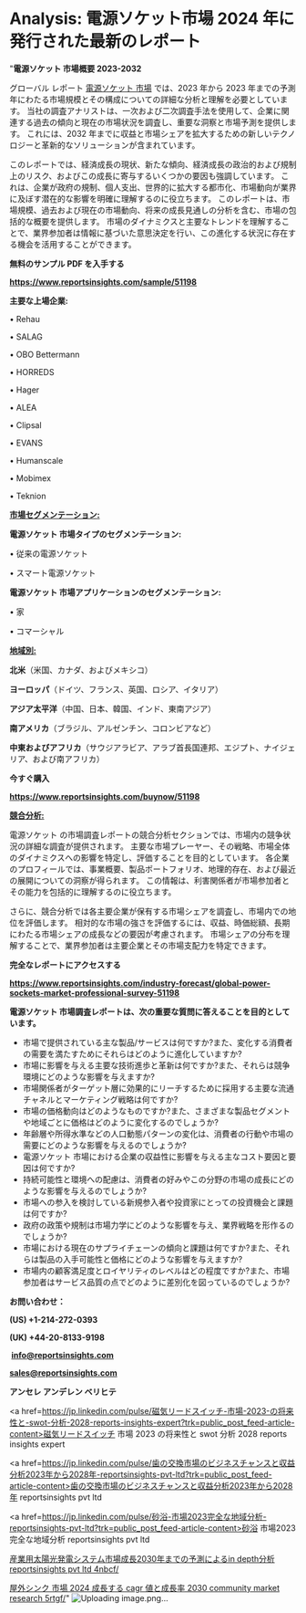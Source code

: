 # Analysis: 電源ソケット市場 2024 年に発行された最新のレポート

"<strong>電源ソケット 市場概要 2023-2032</strong>

グローバル レポート <a href=https://www.reportsinsights.com/sample/51198>電源ソケット 市場</a> では、2023 年から 2023 年までの予測年にわたる市場規模とその構成についての詳細な分析と理解を必要としています。 当社の調査アナリストは、一次および二次調査手法を使用して、企業に関連する過去の傾向と現在の市場状況を調査し、重要な洞察と市場予測を提供します。 これには、2032 年までに収益と市場シェアを拡大​​するための新しいテクノロジーと革新的なソリューションが含まれています。

このレポートでは、経済成長の現状、新たな傾向、経済成長の政治的および規制上のリスク、およびこの成長に寄与するいくつかの要因も強調しています。 これは、企業が政府の規制、個人支出、世界的に拡大する都市化、市場動向が業界に及ぼす潜在的な影響を明確に理解するのに役立ちます。 このレポートは、市場規模、過去および現在の市場動向、将来の成長見通しの分析を含む、市場の包括的な概要を提供します。 市場のダイナミクスと主要なトレンドを理解することで、業界参加者は情報に基づいた意思決定を行い、この進化する状況に存在する機会を活用することができます。

<strong><b>無料のサンプル PDF を入手する</b></strong>

<a href=https://www.reportsinsights.com/sample/51198><strong><u>https://www.reportsinsights.com/sample/51198</u></strong></a>

<strong>主要な上場企業:</strong>

• Rehau

• SALAG

• OBO Bettermann

• HORREDS

• Hager

• ALEA

• Clipsal

• EVANS

• Humanscale

• Mobimex

• Teknion

<strong><u>市場セグメンテーション</u></strong><strong><u>:</u></strong>

<strong>電源ソケット 市場タイプのセグメンテーション:</strong>

• 従来の電源ソケット

• スマート電源ソケット

<strong>電源ソケット 市場アプリケーションのセグメンテーション:</strong>

• 家

• コマーシャル

<strong><u>地域別</u></strong><strong><u>:</u></strong>

<strong>北米</strong>（米国、カナダ、およびメキシコ）

<strong>ヨーロッパ</strong>（ドイツ、フランス、英国、ロシア、イタリア）

<strong>アジア太平洋</strong>（中国、日本、韓国、インド、東南アジア）

<strong>南アメリカ</strong>（ブラジル、アルゼンチン、コロンビアなど）

<strong>中東およびアフリカ</strong>（サウジアラビア、アラブ首長国連邦、エジプト、ナイジェリア、および南アフリカ）

<strong>今すぐ購入</strong>

<a href=https://www.reportsinsights.com/buynow/51198><strong><u>https://www.reportsinsights.com/buynow/51198</u></strong></a>

<strong><u>競合分析:</u></strong>

電源ソケット の市場調査レポートの競合分析セクションでは、市場内の競争状況の詳細な調査が提供されます。 主要な市場プレーヤー、その戦略、市場全体のダイナミクスへの影響を特定し、評価することを目的としています。 各企業のプロフィールでは、事業概要、製品ポートフォリオ、地理的存在、および最近の展開についての洞察が得られます。 この情報は、利害関係者が市場参加者とその能力を包括的に理解するのに役立ちます。

さらに、競合分析では各主要企業が保有する市場シェアを調査し、市場内での地位を評価します。 相対的な市場の強さを評価するには、収益、時価総額、長期にわたる市場シェアの成長などの要因が考慮されます。 市場シェアの分布を理解することで、業界参加者は主要企業とその市場支配力を特定できます。

<strong>完全なレポートにアクセスする</strong>

<a href=https://www.reportsinsights.com/industry-forecast/global-power-sockets-market-professional-survey-51198><strong><u><b>https://www.reportsinsights.com/industry-forecast/global-power-sockets-market-professional-survey-51198</b></u></strong></a>

<strong><b>電源ソケット 市場調査レポートは、次の重要な質問に答えることを目的としています。</b></strong>
<ul>
  <li>市場で提供されている主な製品/サービスは何ですか?また、変化する消費者の需要を満たすためにそれらはどのように進化していますか?</li>
  <li>市場に影響を与える主要な技術進歩と革新は何ですか?また、それらは競争環境にどのような影響を与えますか?</li>
  <li>市場関係者がターゲット層に効果的にリーチするために採用する主要な流通チャネルとマーケティング戦略は何ですか?</li>
  <li>市場の価格動向はどのようなものですか?また、さまざまな製品セグメントや地域ごとに価格はどのように変化するのでしょうか?</li>
  <li>年齢層や所得水準などの人口動態パターンの変化は、消費者の行動や市場の需要にどのような影響を与えるのでしょうか?</li>
  <li>電源ソケット 市場における企業の収益性に影響を与える主なコスト要因と要因は何ですか?</li>
  <li>持続可能性と環境への配慮は、消費者の好みやこの分野の市場の成長にどのような影響を与えるのでしょうか?</li>
  <li>市場への参入を検討している新規参入者や投資家にとっての投資機会と課題は何ですか?</li>
  <li>政府の政策や規制は市場力学にどのような影響を与え、業界戦略を形作るのでしょうか?</li>
  <li>市場における現在のサプライチェーンの傾向と課題は何ですか?また、それらは製品の入手可能性と価格にどのような影響を与えますか?</li>
  <li>市場内の顧客満足度とロイヤリティのレベルはどの程度ですか?また、市場参加者はサービス品質の点でどのように差別化を図っているのでしょうか?</li>
</ul>
<strong>お問い合わせ：</strong>

<strong>(US) +1-214-272-0393</strong>

<strong>(UK) +44-20-8133-9198</strong>

<strong> </strong><a href=info@reportsinsights.com><strong><u>info@reportsinsights.com</u></strong></a>

<a href=sales@reportsinsights.com><strong><u>sales@reportsinsights.com</u></strong></a>

<strong>アンセレ アンデレン ベリヒテ</strong>

<a href=https://jp.linkedin.com/pulse/磁気リードスイッチ-市場-2023-の将来性と-swot-分析-2028-reports-insights-expert?trk=public_post_feed-article-content>磁気リードスイッチ 市場 2023 の将来性と swot 分析 2028 reports insights expert</a>

<a href=https://jp.linkedin.com/pulse/歯の交換市場のビジネスチャンスと収益分析2023年から2028年-reportsinsights-pvt-ltd?trk=public_post_feed-article-content>歯の交換市場のビジネスチャンスと収益分析2023年から2028年 reportsinsights pvt ltd</a>

<a href=https://jp.linkedin.com/pulse/砂浴-市場2023完全な地域分析-reportsinsights-pvt-ltd?trk=public_post_feed-article-content>砂浴 市場2023完全な地域分析 reportsinsights pvt ltd</a>

<a href=https://www.linkedin.com/pulse/産業用太陽光発電システム市場成長2030年までの予測によるin-depth分析-reportsinsights-pvt-ltd-4nbcf/>産業用太陽光発電システム市場成長2030年までの予測によるin depth分析 reportsinsights pvt ltd 4nbcf/</a>

<a href=https://www.linkedin.com/pulse/屋外シンク-市場-2024-成長する-cagr-値と成長率-2030-community-market-research-5rtgf/>屋外シンク 市場 2024 成長する cagr 値と成長率 2030 community market research 5rtgf/</a>"
![Uploading image.png…]()
